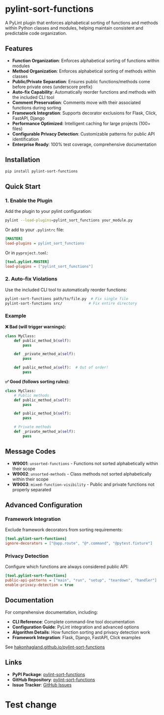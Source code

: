 # pylint-sort-functions

A PyLint plugin that enforces alphabetical sorting of functions and methods within Python classes and modules, helping maintain consistent and predictable code organization.

## Features

- **Function Organization**: Enforces alphabetical sorting of functions within modules
- **Method Organization**: Enforces alphabetical sorting of methods within classes
- **Public/Private Separation**: Ensures public functions/methods come before private ones (underscore prefix)
- **Auto-fix Capability**: Automatically reorder functions and methods with the included CLI tool
- **Comment Preservation**: Comments move with their associated functions during sorting
- **Framework Integration**: Supports decorator exclusions for Flask, Click, FastAPI, Django
- **Performance Optimized**: Intelligent caching for large projects (100+ files)
- **Configurable Privacy Detection**: Customizable patterns for public API identification
- **Enterprise Ready**: 100% test coverage, comprehensive documentation

## Installation

```bash
pip install pylint-sort-functions
```

## Quick Start

### 1. Enable the Plugin

Add the plugin to your pylint configuration:

```bash
pylint --load-plugins=pylint_sort_functions your_module.py
```

Or add to your `.pylintrc` file:

```ini
[MASTER]
load-plugins = pylint_sort_functions
```

Or in `pyproject.toml`:

```toml
[tool.pylint.MASTER]
load-plugins = ["pylint_sort_functions"]
```

### 2. Auto-fix Violations

Use the included CLI tool to automatically reorder functions:

```bash
pylint-sort-functions path/to/file.py  # Fix single file
pylint-sort-functions src/            # Fix entire directory
```

### Example

**❌ Bad (will trigger warnings):**
```python
class MyClass:
    def public_method_b(self):
        pass

    def _private_method_a(self):
        pass

    def public_method_a(self):  # Out of order!
        pass
```

**✅ Good (follows sorting rules):**
```python
class MyClass:
    # Public methods
    def public_method_a(self):
        pass

    def public_method_b(self):
        pass

    # Private methods
    def _private_method_a(self):
        pass
```

## Message Codes

- **W9001**: `unsorted-functions` - Functions not sorted alphabetically within their scope
- **W9002**: `unsorted-methods` - Class methods not sorted alphabetically within their scope
- **W9003**: `mixed-function-visibility` - Public and private functions not properly separated

## Advanced Configuration

### Framework Integration

Exclude framework decorators from sorting requirements:

```ini
[tool.pylint-sort-functions]
ignore-decorators = ["@app.route", "@*.command", "@pytest.fixture"]
```

### Privacy Detection

Configure which functions are always considered public API:

```ini
[tool.pylint-sort-functions]
public-api-patterns = ["main", "run", "setup", "teardown", "handler"]
enable-privacy-detection = true
```

## Documentation

For comprehensive documentation, including:
- **CLI Reference**: Complete command-line tool documentation
- **Configuration Guide**: PyLint integration and advanced options
- **Algorithm Details**: How function sorting and privacy detection work
- **Framework Integration**: Flask, Django, FastAPI, Click examples

See [hakonhagland.github.io/pylint-sort-functions](https://hakonhagland.github.io/pylint-sort-functions)

## Links

- **PyPI Package**: [pylint-sort-functions](https://pypi.org/project/pylint-sort-functions/)
- **GitHub Repository**: [pylint-sort-functions](https://github.com/hakonhagland/pylint-sort-functions)
- **Issue Tracker**: [GitHub Issues](https://github.com/hakonhagland/pylint-sort-functions/issues)
# Test change
